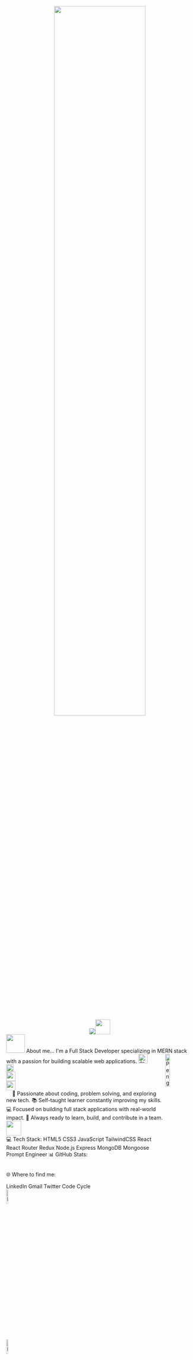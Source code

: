 <div align="center">
<img src="https://readme-typing-svg.demolab.com?font=Inconsolata&weight=500&size=50&duration=4000&pause=300&color=A7A459&center=true&vCenter=true&multiline=true&repeat=false&random=false&width=1300&height=140&lines=Welcome+To+My+GitHub+Profile" width="70%" />
</div>
<div align="center">
<img src="https://readme-typing-svg.demolab.com?font=Inconsolata&weight=500&size=40&duration=4500&pause=2500&color=A7A459&center=true&vCenter=true&repeat=true&width=1000&lines=I'm+Shariea+Reza+Nabil;I'm+a+Full+Stack+Developer;I'm+a+MERN+Stack+Expert;I'm+an+AI+Enthusiast+✩" /><img src="https://raw.githubusercontent.com/innng/innng/master/assets/kyubey.gif" height="40" />
</div>
<img src="https://media.giphy.com/media/VgCDAzcKvsR6OM0uWg/giphy.gif" width="50"> About me...
I'm a Full Stack Developer specializing in MERN stack with a passion for building scalable web applications.
<img alt="GIF" src="https://github.com/SP-XD/SP-XD/blob/main/images/Developer.gif" width="25" /> <img align="right" src="https://raw.githubusercontent.com/Tarikul-Islam-Anik/Animated-Fluent-Emojis/master/Emojis/Animals/Penguin.png" alt="Penguin" width="15%" /><br>
<img src="https://github.com/SP-XD/SP-XD/blob/main/images/hyperkitty.gif?raw=true" width="20" /><br>
<img src="https://github.com/SP-XD/SP-XD/blob/main/images/message.gif?raw=true" width="25" /> <br>
<img src="https://github.com/SP-XD/SP-XD/blob/main/images/letterbox.gif?raw=true" width="25" /> <br>
<img src="https://github.com/SP-XD/SP-XD/blob/main/images/lightning.gif?raw=true" width="12" />
🚀 Passionate about coding, problem solving, and exploring new tech.
📚 Self-taught learner constantly improving my skills.
💻 Focused on building full stack applications with real-world impact.
🤝 Always ready to learn, build, and contribute in a team.
<br/>
<img src="https://raw.githubusercontent.com/innng/innng/master/assets/kyubey.gif" height="40" />
<br/>
💻 Tech Stack:
HTML5
CSS3
JavaScript
TailwindCSS
React
React Router
Redux
Node.js
Express
MongoDB
Mongoose
Prompt Engineer
📊 GitHub Stats:

<br/>

<br/>

🌐 Where to find me:
<!-- Proudly created with GPRM ( https://gprm.itsvg.in ) -->
LinkedIn
Gmail
Twitter
Code Cycle<br>
<img src="https://raw.githubusercontent.com/Tarikul-Islam-Anik/Animated-Fluent-Emojis/master/Emojis/Smilies/Face with Spiral Eyes.png" width="10%" alt="Broken system!"/>
     
<img src="https://raw.githubusercontent.com/Tarikul-Islam-Anik/Animated-Fluent-Emojis/master/Emojis/Smilies/Relieved Face.png" width="10%" alt="It's working!"/>
     
<img src="https://raw.githubusercontent.com/Tarikul-Islam-Anik/Animated-Fluent-Emojis/master/Emojis/Smilies/Astonished Face.png" width="10%" alt="It's working but you don't know how!"/><br>
<img src="https://media.giphy.com/media/LnQjpWaON8nhr21vNW/giphy.gif" width="60"> <em><b>I love connecting with different people</b> so if you want to say <b>hi, I'll be happy to meet you more!</b> :)</em>
<img src="https://media.giphy.com/media/mGcNjsfWAjY5AEZNw6/giphy.gif" width="50">
<img src="https://media.giphy.com/media/fYSnHlufseco8Fh93Z/giphy.gif" width="30">
<img src="https://media.giphy.com/media/WUlplcMpOCEmTGBtBW/giphy.gif" width="30">
<img src="https://emojis.slackmojis.com/emojis/images/1531849430/4246/blob-sunglasses.gif?1531849430" width="30"/>
<img src="https://media.giphy.com/media/12oufCB0MyZ1Go/giphy.gif" width="50">
